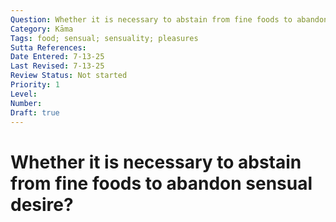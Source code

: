 ```yaml
---
Question: Whether it is necessary to abstain from fine foods to abandon sensual desire?
Category: Kāma
Tags: food; sensual; sensuality; pleasures
Sutta References:
Date Entered: 7-13-25
Last Revised: 7-13-25
Review Status: Not started
Priority: 1
Level: 
Number: 
Draft: true
---
```


# Whether it is necessary to abstain from fine foods to abandon sensual desire?
